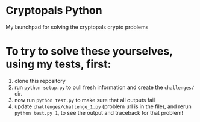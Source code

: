 # Cryptopals Python

My launchpad for solving the cryptopals crypto problems

# To try to solve these yourselves, using my tests, first:
1. clone this repository
2. run `python setup.py` to pull fresh information and create the 
    `challenges/` dir.
3. now run `python test.py` to make sure that all outputs fail
4. update `challenges/challenge_1.py` (problem url is in the file), and
   rerun `python test.py 1`, to see the output and traceback for that problem!
